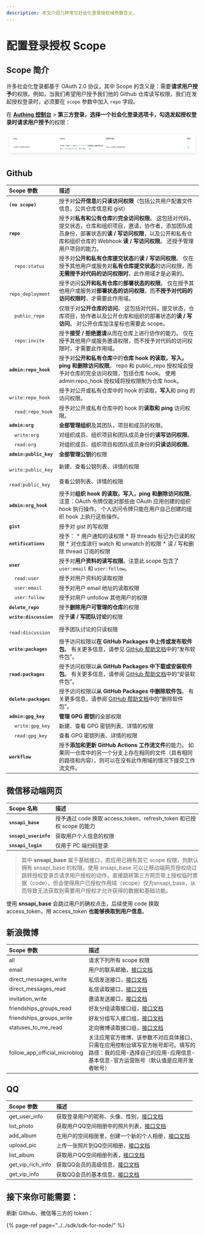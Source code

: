 ```yaml
---
description: 本文介绍几种常见社会化登录授权域参数含义。
---
```


# 配置登录授权 Scope

## Scope 简介

许多社会化登录都基于 OAuth 2.0 协议，其中 Scope 的含义是：需要**请求用户授予**的权限。例如，当我们希望用户授予我们他的 Github 仓库读写权限，我们在发起授权登录时，必须要在 `scope` 参数中加入 `repo` 字段。

在 [**Authing 控制台**](https://authing.cn/dashboard) &gt; **第三方登录，**选择一个社会化登录选项卡，勾选发起授权登录时**请求用户授予**的权限：

![&#x914D;&#x7F6E;&#x6388;&#x6743;&#x57DF;](../../.gitbook/assets/image%20%28283%29.png)



## Github

| Scope 参数 | 描述 |
| :--- | :--- |
| **`(no scope)`** | 授予对**公开信息**的**只读访问权限**（包括公共用户配置文件信息，公共仓库信息和 gist） |
| **`repo`** | 授予对**私有和公有仓库**的**完全访问权限**。 这包括对代码，提交状态，仓库和组织项目，邀请，协作者，添加团队成员身份，部署状态的**读 / 写访问权限**，以及公开和私有仓库和组织仓库的 Webhook **读 / 写访问权限**。 还授予管理用户项目的能力。 |
|  `repo:status` | 授予对**公开和私有仓库提交状态**的**读 / 写访问权限**。 仅在授予其他用户或服务对**私有仓库提交状态**的访问权限，而**无需授予对代码的访问权限时**，此作用域才是必需的。 |
|  `repo_deployment` | 授予访问**公开和私有仓库**的**部署状态的权限**。 仅在授予其他用户或服务对**部署状态的访问权限**，而**不授予对代码的访问权限时**，才需要此作用域。 |
|  `public_repo` | 仅限于对**公开仓库的访问**。 这包括对代码，提交状态，仓库项目，协作者以及公开仓库和组织的部署状态的**读 / 写访问**。 对公开仓库加注星标也需要此 scope。 |
|  `repo:invite` | 授予**接受 / 拒绝邀请**从而在仓库上进行协作的能力。 仅在授予其他用户或服务邀请权限，而不授予对代码的访问权限时，才需要此作用域。 |
| **`admin:repo_hook`** | 授予对**公开和私有仓库**中的**仓库 hook 的读取，写入，ping 和删除访问权限**。 repo 和 public\_repo 授权域会授予对仓库的完全访问权限，包括仓库 hook。 使用 admin:repo\_hook 授权域将授权限制为仓库 hook。 |
|  `write:repo_hook` | 授予对公开或私有仓库中的 hook 的读取，**写入**和 ping 的访问权限。 |
|  `read:repo_hook` | 授予对公开或私有仓库中的 hook 的**读取和 ping** 访问权限。 |
| **`admin:org`** | **全部管理组织**及其团队，项目和成员的权限。 |
|  `write:org` | 对组织成员、组织项目和团队成员身份的**读写访问权限**。 |
|  `read:org` | 对组织成员、组织项目和团队成员身份的**只读访问权限**。 |
| **`admin:public_key`** | **全部管理公钥**的权限 |
|  `write:public_key` | 新建、查看公钥列表、详情的权限 |
|  `read:public_key` | 查看公钥列表、详情的权限 |
| **`admin:org_hook`** | 授予对**组织 hook 的读取，写入，ping 和删除访问权限**。 注意：OAuth 令牌仅能对那些由 OAuth 应用创建的组织 hook 执行操作。 个人访问令牌只能在用户自己创建的组织 hook 上执行这些操作。 |
| **`gist`** | 授予对 gist 的写权限 |
| **`notifications`** | 授予： \* 用户通知的读权限 \* 将 threads 标记为已读的权限 \* 对仓库进行 watch 和 unwatch 的权限 \* 读 / 写和删除 thread 订阅的权限 |
| **`user`** | 授予对**用户资料的读写权限**。注意此 scope 包含了 `user:email` 和 `user:follow`。 |
|  `read:user` | 授予对用户资料的读取权限 |
|  `user:email` | 授予对用户 email 地址的读取权限 |
|  `user:follow` | 授予对用户 unfollow 其他用户的权限 |
| **`delete_repo`** | 授予**删除用户可管理的仓库**的权限 |
| **`write:discussion`** | 授予**读 / 写团队讨论**的权限 |
|  `read:discussion` | 授予团队讨论的只读权限 |
| **`write:packages`** | 授予访问权限以**在 GitHub Packages 中上传或发布软件包**。 有关更多信息，请参见 [GitHub 帮助文档](https://help.github.com/github/managing-packages-with-github-packages/publishing-a-package)中的“发布软件包”。 |
| **`read:packages`** | 授予访问权限以**从 GitHub Packages 中下载或安装软件包**。 有关更多信息，请参阅 [GitHub 帮助文档](https://help.github.com/github/managing-packages-with-github-packages/installing-a-package)中的“安装软件包”。 |
| **`delete:packages`** | 授予访问权限以**从 GitHub Packages 中删除软件包**。 有关更多信息，请参阅 [GitHub 帮助文档](https://help.github.com/github/managing-packages-with-github-packages/deleting-a-package)中的“删除软件包”。 |
| **`admin:gpg_key`** | **管理 GPG 密钥**的全部权限 |
|  `write:gpg_key` | 新建、查看 GPG 密钥列表、详情的权限 |
|  `read:gpg_key` | 查看 GPG 密钥列表、详情的权限 |
| **`workflow`** | 授予**添加和更新 GitHub Actions 工作流文件**的能力。 如果同一仓库中的另一个分支上存在相同的文件（具有相同的路径和内容），则可以在没有此作用域的情况下提交工作流文件。 |

## 微信移动端网页 <a id="wechat-web-browser"></a>

| Scope 名称 | 描述 |
| :--- | :--- |
| **`snsapi_base`** | 授予通过 code 换取 access\_token、refresh\_token 和已授权 scope 的能力 |
| **`snsapi_userinfo`** | 获取用户个人信息的权限 |
| **`snsapi_login`** | 仅用于 PC 端扫码登录 |

> 其中 **snsapi\_base** 属于基础接口，若应用已拥有其它 scope 权限，则默认拥有 snsapi\_base 的权限。使用 snsapi\_base 可以让移动端网页授权绕过跳转授权登录页请求用户授权的动作，直接跳转第三方网页带上授权临时票据（code），但会使得用户已授权作用域（scope）仅为snsapi\_base，从而导致无法获取到需要用户授权才允许获得的数据和基础功能。

使用 **snsapi\_base** 会跳过用户的确权点击，后续使用 code 换取 access\_token，用 access\_token **也能够换取到用户信息**。

## 新浪微博 <a id="sina-blog"></a>

| Scope 参数 | 描述 |
| :--- | :--- |
| all | 请求下列所有 scope 权限 |
| email | 用户的联系邮箱，[接口文档](http://open.weibo.com/wiki/2/account/profile/email) |
| direct\_messages\_write | 私信发送接口，[接口文档](http://open.weibo.com/wiki/C/2/direct_messages/send) |
| direct\_messages\_read | 私信读取接口，[接口文档](http://open.weibo.com/wiki/C/2/direct_messages) |
| invitation\_write | 邀请发送接口，[接口文档](http://open.weibo.com/wiki/Messages#.E5.A5.BD.E5.8F.8B.E9.82.80.E8.AF.B7) |
| friendships\_groups\_read | 好友分组读取接口组，[接口文档](http://open.weibo.com/wiki/API%E6%96%87%E6%A1%A3_V2#.E5.A5.BD.E5.8F.8B.E5.88.86.E7.BB.84) |
| friendships\_groups\_write | 好友分组写入接口组，[接口文档](http://open.weibo.com/wiki/API%E6%96%87%E6%A1%A3_V2#.E5.A5.BD.E5.8F.8B.E5.88.86.E7.BB.84) |
| statuses\_to\_me\_read | 定向微博读取接口组，[接口文档](http://open.weibo.com/wiki/API%E6%96%87%E6%A1%A3_V2#.E5.BE.AE.E5.8D.9A) |
| follow\_app\_official\_microblog | 关注应用官方微博，该参数不对应具体接口，只需在应用控制台填写官方帐号即可。填写的路径：我的应用-选择自己的应用-应用信息-基本信息-官方运营账号（默认值是应用开发者帐号） |

## QQ

| Scope 参数 | 描述 |
| :--- | :--- |
| get\_user\_info | 获取登录用户的昵称、头像、性别，[接口文档](http://wiki.connect.qq.com/get_user_info) |
| list\_photo | 获取用户QQ空间相册中的照片列表，[接口文档](http://wiki.connect.qq.com/list_photo) |
| add\_album | 在用户的空间相册里，创建一个新的个人相册，[接口文档](http://wiki.connect.qq.com/add_album) |
| upload\_pic | 上传一张照片到QQ空间相册，[接口文档](http://wiki.connect.qq.com/upload_pic) |
| list\_album | 获取用户QQ空间相册列表，[接口文档](http://wiki.connect.qq.com/list_album) |
| get\_vip\_rich\_info | 获取QQ会员的高级信息，[接口文档](http://wiki.connect.qq.com/get_vip_rich_info) |
| get\_vip\_info | 获取QQ会员的基本信息，[接口文档](http://wiki.connect.qq.com/get_vip_info) |

## 接下来你可能需要：

刷新 Github、微信等三方的 token：

{% page-ref page="../../sdk/sdk-for-node/" %}

